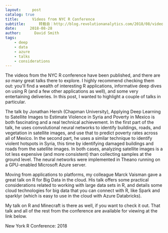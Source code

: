 ```yaml
---
layout:     post
catalog: true
title:      Videos from NYC R Conference
subtitle:      转载自：http://blog.revolutionanalytics.com/2018/08/videos-from-nyc-r-conference.html
date:      2018-08-28
author:      David Smith
tags:
    - deep
    - data
    - azure
    - talks
    - considerations
---
```


The videos from the NYC R conference have been published, and there are *so* many great talks there to explore. I highly recommend checking them out: you'll find a wealth of interesting R applications, informative deep dives on using R (and a few other applications as well), and some very entertaining deliveries. In this post, I wanted to highlight a couple of talks in particular. 

The talk by Jonathan Hersh (Chapman University), Applying Deep Learning to Satellite Images to Estimate Violence in Syria and Poverty in Mexico is both fascinating and a real technical achievement. In the first part of the talk, he uses convolutional neural networks to identify buildings, roads, and vegetation in satellite images, and use that to predict poverty rates across all of Mexico. In the second part, he uses a similar technique to identify violent hotspots in Syria, this time by identifying damaged buildings and roads from the satellite images. In both cases, analyzing satellite images is a lot less expensive (and more consistent) than collecting samples at the ground level. The neural networks were implemented in Theano running on a GPU-enabled Microsoft Azure server.


Moving from applications to platforms, my colleague Marck Vaisman gave a great talk on R for Big Data in the cloud. His talk offers some practical considerations related to working with large data sets in R, and details some cloud technologies for big data that you can connect with R, like Spark and sparklyr (which is easy to use in the cloud with Azure Databricks). 


My talk on R and Minecraft is there as well, if you want to check it out. That talk and all of the rest from the conference are available for viewing at the link below.

New York R Conference: 2018 
